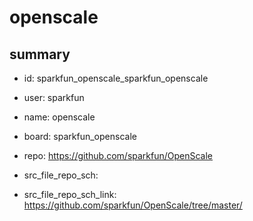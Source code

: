 # openscale
 
## summary 
* id: sparkfun_openscale_sparkfun_openscale
* user: sparkfun
* name: openscale
* board: sparkfun_openscale
* repo: https://github.com/sparkfun/OpenScale



* src_file_repo_sch: 
* src_file_repo_sch_link: https://github.com/sparkfun/OpenScale/tree/master/




